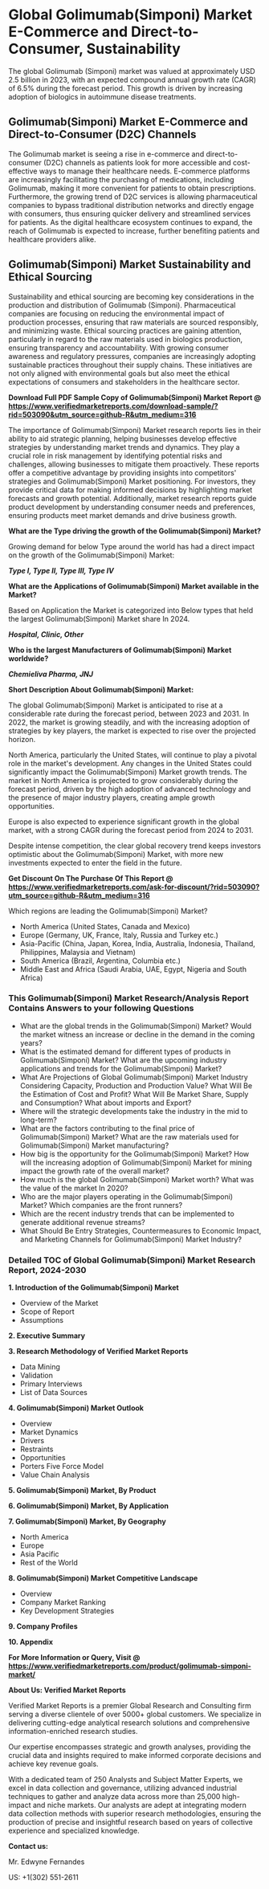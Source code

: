 <h1>Global Golimumab(Simponi) Market E-Commerce and Direct-to-Consumer, Sustainability</h1><p class=""><p>The global Golimumab (Simponi) market was valued at approximately USD 2.5 billion in 2023, with an expected compound annual growth rate (CAGR) of 6.5% during the forecast period. This growth is driven by increasing adoption of biologics in autoimmune disease treatments.</p> <h2>Golimumab(Simponi) Market E-Commerce and Direct-to-Consumer (D2C) Channels</h2> <p>The Golimumab market is seeing a rise in e-commerce and direct-to-consumer (D2C) channels as patients look for more accessible and cost-effective ways to manage their healthcare needs. E-commerce platforms are increasingly facilitating the purchasing of medications, including Golimumab, making it more convenient for patients to obtain prescriptions. Furthermore, the growing trend of D2C services is allowing pharmaceutical companies to bypass traditional distribution networks and directly engage with consumers, thus ensuring quicker delivery and streamlined services for patients. As the digital healthcare ecosystem continues to expand, the reach of Golimumab is expected to increase, further benefiting patients and healthcare providers alike.</p> <h2>Golimumab(Simponi) Market Sustainability and Ethical Sourcing</h2> <p>Sustainability and ethical sourcing are becoming key considerations in the production and distribution of Golimumab (Simponi). Pharmaceutical companies are focusing on reducing the environmental impact of production processes, ensuring that raw materials are sourced responsibly, and minimizing waste. Ethical sourcing practices are gaining attention, particularly in regard to the raw materials used in biologics production, ensuring transparency and accountability. With growing consumer awareness and regulatory pressures, companies are increasingly adopting sustainable practices throughout their supply chains. These initiatives are not only aligned with environmental goals but also meet the ethical expectations of consumers and stakeholders in the healthcare sector.</p> </p><p class=""><strong>Download Full PDF Sample Copy of Golimumab(Simponi) Market Report @ <a href="https://www.verifiedmarketreports.com/download-sample/?rid=503090&utm_source=github-R&utm_medium=316" target="_blank">https://www.verifiedmarketreports.com/download-sample/?rid=503090&utm_source=github-R&utm_medium=316</a></strong></p><p>The importance of&nbsp;Golimumab(Simponi) Market research reports lies in their ability to aid strategic planning, helping businesses develop effective strategies by understanding market trends and dynamics. They play a crucial role in risk management by identifying potential risks and challenges, allowing businesses to mitigate them proactively. These reports offer a competitive advantage by providing insights into competitors' strategies and Golimumab(Simponi) Market positioning. For investors, they provide critical data for making informed decisions by highlighting market forecasts and growth potential. Additionally, market research reports guide product development by understanding consumer needs and preferences, ensuring products meet market demands and drive business growth.</p><p><strong>What are the&nbsp;Type driving the growth of the Golimumab(Simponi) Market?</strong></p><p id="" class="">Growing demand for below Type around the world has had a direct impact on the growth of the Golimumab(Simponi) Market:</p><p class=""><em><strong>Type I, Type II, Type III, Type IV</strong></em></p><p class=""><strong>What are the&nbsp;Applications&nbsp;of Golimumab(Simponi) Market available in the Market?</strong></p><p id="" class="">Based on Application the Market is categorized into Below types that held the largest Golimumab(Simponi) Market share In 2024.</p><p class=""><em><strong>Hospital, Clinic, Other</strong></em></p><p class=""><strong>Who is the largest Manufacturers of Golimumab(Simponi) Market worldwide?</strong></p><p><em><strong>Chemieliva Pharma, JNJ</strong></em></p><p id="" class=""><strong>Short Description About Golimumab(Simponi) Market:</strong></p><p>The global Golimumab(Simponi) Market is anticipated to rise at a considerable rate during the forecast period, between 2023 and 2031. In 2022, the market is growing steadily, and with the increasing adoption of strategies by key players, the market is expected to rise over the projected horizon.</p><p>North America, particularly the United States, will continue to play a pivotal role in the market's development. Any changes in the United States could significantly impact the Golimumab(Simponi) Market growth trends. The market in North America is projected to grow considerably during the forecast period, driven by the high adoption of advanced technology and the presence of major industry players, creating ample growth opportunities.</p><p>Europe is also expected to experience significant growth in the global market, with a strong CAGR during the forecast period from 2024 to 2031.</p><p>Despite intense competition, the clear global recovery trend keeps investors optimistic about the Golimumab(Simponi) Market, with more new investments expected to enter the field in the future.</p><p id="" class=""><strong>Get Discount On The Purchase Of This Report @ <a href="https://www.verifiedmarketreports.com/ask-for-discount/?rid=503090?utm_source=github-R&utm_medium=316" target="_blank">https://www.verifiedmarketreports.com/ask-for-discount/?rid=503090?utm_source=github-R&utm_medium=316</a></strong></p><p class="">Which regions are leading the Golimumab(Simponi) Market?</p><ul><li>North America (United States, Canada and Mexico)</li><li>Europe (Germany, UK, France, Italy, Russia and Turkey etc.)</li><li>Asia-Pacific (China, Japan, Korea, India, Australia, Indonesia, Thailand, Philippines, Malaysia and Vietnam)</li><li>South America (Brazil, Argentina, Columbia etc.)</li><li>Middle East and Africa (Saudi Arabia, UAE, Egypt, Nigeria and South Africa)</li></ul><h3 id="" class="">This Golimumab(Simponi) Market Research/Analysis Report Contains Answers to your following Questions</h3><ul><li>What are the global trends in the Golimumab(Simponi) Market? Would the market witness an increase or decline in the demand in the coming years?</li><li>What is the estimated demand for different types of products in Golimumab(Simponi) Market? What are the upcoming industry applications and trends for the Golimumab(Simponi) Market?</li><li>What Are Projections of Global Golimumab(Simponi) Market Industry Considering Capacity, Production and Production Value? What Will Be the Estimation of Cost and Profit? What Will Be Market Share, Supply and Consumption? What about imports and Export?</li><li>Where will the strategic developments take the industry in the mid to long-term?</li><li>What are the factors contributing to the final price of Golimumab(Simponi) Market? What are the raw materials used for Golimumab(Simponi) Market manufacturing?</li><li>How big is the opportunity for the Golimumab(Simponi) Market? How will the increasing adoption of Golimumab(Simponi) Market for mining impact the growth rate of the overall market?</li><li>How much is the global Golimumab(Simponi) Market worth? What was the value of the market In 2020?</li><li>Who are the major players operating in the Golimumab(Simponi) Market? Which companies are the front runners?</li><li>Which are the recent industry trends that can be implemented to generate additional revenue streams?</li><li>What Should Be Entry Strategies, Countermeasures to Economic Impact, and Marketing Channels for Golimumab(Simponi) Market Industry?</li></ul><h3 id="" class="">Detailed TOC of Global Golimumab(Simponi) Market Research Report, 2024-2030</h3><p id="" class=""><strong>1. Introduction of the Golimumab(Simponi) Market</strong></p><ul><li>Overview of the Market</li><li>Scope of Report</li><li>Assumptions</li></ul><p id="" class=""><strong>2. Executive Summary</strong></p><p id="" class=""><strong>3. Research Methodology of Verified Market Reports</strong></p><ul><li>Data Mining</li><li>Validation</li><li>Primary Interviews</li><li>List of Data Sources</li></ul><p id="" class=""><strong>4. Golimumab(Simponi) Market Outlook</strong></p><ul><li>Overview</li><li>Market Dynamics</li><li>Drivers</li><li>Restraints</li><li>Opportunities</li><li>Porters Five Force Model</li><li>Value Chain Analysis</li></ul><p id="" class=""><strong>5. Golimumab(Simponi) Market, By Product</strong></p><p id="" class=""><strong>6. Golimumab(Simponi) Market, By Application</strong></p><p id="" class=""><strong>7. Golimumab(Simponi) Market, By Geography</strong></p><ul><li>North America</li><li>Europe</li><li>Asia Pacific</li><li>Rest of the World</li></ul><p id="" class=""><strong>8. Golimumab(Simponi) Market Competitive Landscape</strong></p><ul><li>Overview</li><li>Company Market Ranking</li><li>Key Development Strategies</li></ul><p id="" class=""><strong>9. Company Profiles</strong></p><p id="" class=""><strong>10. Appendix</strong></p><p id="" class=""><strong>For More Information or Query, Visit @ <a href="https://www.verifiedmarketreports.com/product/golimumab-simponi-market/" target="_blank">https://www.verifiedmarketreports.com/product/golimumab-simponi-market/</a></strong></p><p id="" class=""><strong>About Us: Verified Market Reports</strong></p><p id="" class="">Verified Market Reports is a premier Global Research and Consulting firm serving a diverse clientele of over 5000+ global customers. We specialize in delivering cutting-edge analytical research solutions and comprehensive information-enriched research studies.</p><p id="" class="">Our expertise encompasses strategic and growth analyses, providing the crucial data and insights required to make informed corporate decisions and achieve key revenue goals.</p><p id="" class="">With a dedicated team of 250 Analysts and Subject Matter Experts, we excel in data collection and governance, utilizing advanced industrial techniques to gather and analyze data across more than 25,000 high-impact and niche markets. Our analysts are adept at integrating modern data collection methods with superior research methodologies, ensuring the production of precise and insightful research based on years of collective experience and specialized knowledge.</p><p id="" class=""><strong>Contact us:</strong></p><p id="" class="">Mr. Edwyne Fernandes</p><p id="" class="">US: +1(302) 551-2611</p>
